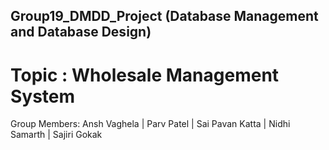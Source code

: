 
## Group19_DMDD_Project (Database Management and Database Design)
# Topic : Wholesale Management System

Group Members: Ansh Vaghela | Parv Patel | Sai Pavan Katta | Nidhi Samarth | Sajiri Gokak

